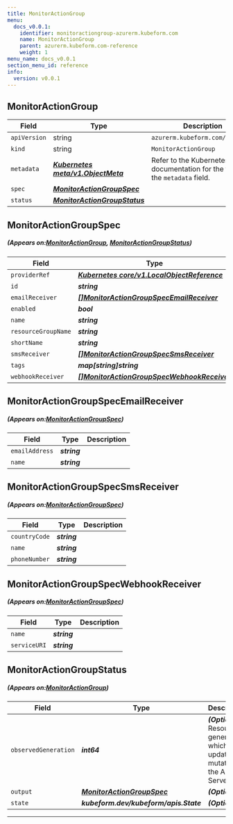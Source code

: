 ```yaml
---
title: MonitorActionGroup
menu:
  docs_v0.0.1:
    identifier: monitoractiongroup-azurerm.kubeform.com
    name: MonitorActionGroup
    parent: azurerm.kubeform.com-reference
    weight: 1
menu_name: docs_v0.0.1
section_menu_id: reference
info:
  version: v0.0.1
---
```


## MonitorActionGroup
| Field | Type | Description |
| ------ | ----- | ----------- |
| `apiVersion` | string | `azurerm.kubeform.com/v1alpha1` |
|    `kind` | string | `MonitorActionGroup` |
| `metadata` | ***[Kubernetes meta/v1.ObjectMeta](https://kubernetes.io/docs/reference/generated/kubernetes-api/v1.13/#objectmeta-v1-meta)***|Refer to the Kubernetes API documentation for the fields of the `metadata` field.|
| `spec` | ***[MonitorActionGroupSpec](#MonitorActionGroupSpec)***||
| `status` | ***[MonitorActionGroupStatus](#MonitorActionGroupStatus)***||
## MonitorActionGroupSpec
##### (Appears on:[MonitorActionGroup](#MonitorActionGroup), [MonitorActionGroupStatus](#MonitorActionGroupStatus))
| Field | Type | Description |
| ------ | ----- | ----------- |
| `providerRef` | ***[Kubernetes core/v1.LocalObjectReference](https://kubernetes.io/docs/reference/generated/kubernetes-api/v1.13/#localobjectreference-v1-core)***||
| `id` | ***string***||
| `emailReceiver` | ***[[]MonitorActionGroupSpecEmailReceiver](#MonitorActionGroupSpecEmailReceiver)***| ***(Optional)*** |
| `enabled` | ***bool***| ***(Optional)*** |
| `name` | ***string***||
| `resourceGroupName` | ***string***||
| `shortName` | ***string***||
| `smsReceiver` | ***[[]MonitorActionGroupSpecSmsReceiver](#MonitorActionGroupSpecSmsReceiver)***| ***(Optional)*** |
| `tags` | ***map[string]string***| ***(Optional)*** |
| `webhookReceiver` | ***[[]MonitorActionGroupSpecWebhookReceiver](#MonitorActionGroupSpecWebhookReceiver)***| ***(Optional)*** |
## MonitorActionGroupSpecEmailReceiver
##### (Appears on:[MonitorActionGroupSpec](#MonitorActionGroupSpec))
| Field | Type | Description |
| ------ | ----- | ----------- |
| `emailAddress` | ***string***||
| `name` | ***string***||
## MonitorActionGroupSpecSmsReceiver
##### (Appears on:[MonitorActionGroupSpec](#MonitorActionGroupSpec))
| Field | Type | Description |
| ------ | ----- | ----------- |
| `countryCode` | ***string***||
| `name` | ***string***||
| `phoneNumber` | ***string***||
## MonitorActionGroupSpecWebhookReceiver
##### (Appears on:[MonitorActionGroupSpec](#MonitorActionGroupSpec))
| Field | Type | Description |
| ------ | ----- | ----------- |
| `name` | ***string***||
| `serviceURI` | ***string***||
## MonitorActionGroupStatus
##### (Appears on:[MonitorActionGroup](#MonitorActionGroup))
| Field | Type | Description |
| ------ | ----- | ----------- |
| `observedGeneration` | ***int64***| ***(Optional)*** Resource generation, which is updated on mutation by the API Server.|
| `output` | ***[MonitorActionGroupSpec](#MonitorActionGroupSpec)***| ***(Optional)*** |
| `state` | ***kubeform.dev/kubeform/apis.State***| ***(Optional)*** |
---
